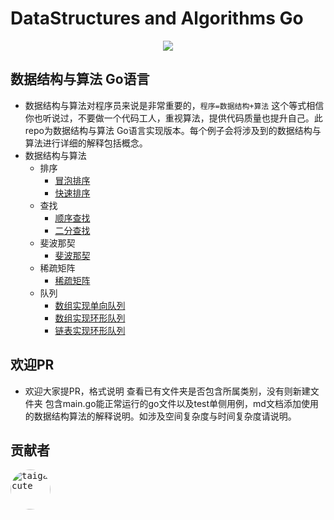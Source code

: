 # DataStructures and Algorithms Go
<div align="center">
<img src="https://github.com/taigacute/IMG/blob/master/go%20icon/go.png">
</div>

## 数据结构与算法 Go语言
  * 数据结构与算法对程序员来说是非常重要的，`程序=数据结构+算法` 这个等式相信你也听说过，不要做一个代码工人，重视算法，提供代码质量也提升自己。此repo为数据结构与算法 Go语言实现版本。每个例子会将涉及到的数据结构与算法进行详细的解释包括概念。
 * 数据结构与算法
   * 排序
     - [冒泡排序](https://github.com/taigacute/DataStructures-and-Algorithms-Go/blob/master/DataStructuresAndAlgorithms/sort/bubblesort/main.go)
     - [快速排序](https://github.com/taigacute/DataStructures-and-Algorithms-Go/blob/master/DataStructuresAndAlgorithms/sort/quicksort/main.go)
   * 查找
     - [顺序查找](https://github.com/taigacute/DataStructures-and-Algorithms-Go/blob/master/DataStructuresAndAlgorithms/search/sequentialsearch/main.go)
     - [二分查找](https://github.com/taigacute/DataStructures-and-Algorithms-Go/blob/master/DataStructuresAndAlgorithms/search/binarysearch/main.go)
   * 斐波那契
     - [斐波那契](https://github.com/taigacute/DataStructures-and-Algorithms-Go/blob/master/DataStructuresAndAlgorithms/fibonacci/main.go)
   * 稀疏矩阵
     - [稀疏矩阵](https://github.com/taigacute/DataStructures-and-Algorithms-Go/blob/master/DataStructuresAndAlgorithms/sparsearray/main.go)
   * 队列
     - [数组实现单向队列](https://github.com/taigacute/DataStructures-and-Algorithms-Go/blob/master/DataStructuresAndAlgorithms/queue/arrqueue/main.go)
     - [数组实现环形队列]()
     - [链表实现环形队列]()

## 欢迎PR 
* 欢迎大家提PR，格式说明 查看已有文件夹是否包含所属类别，没有则新建文件夹 包含main.go能正常运行的go文件以及test单侧用例，md文档添加使用的数据结构算法的解释说明。如涉及空间复杂度与时间复杂度请说明。
## 贡献者
<kbd>
<a href="https://github.com/taigacute" target="_blank" title="taigacute">
  <img src="https://github.com/taigacute.png?size=64" width="64" height="64" style="border-radius:50%" alt="taigacute">
</a>
</kbd>
